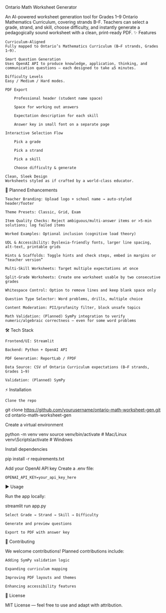 
Ontario Math Worksheet Generator

An AI-powered worksheet generation tool for Grades 1–9 Ontario Mathematics Curriculum, covering strands B–F.
Teachers can select a grade, strand, and skill, choose difficulty, and instantly generate a pedagogically sound worksheet with a clean, print-ready PDF.
✨ Features

    Curriculum-Aligned
    Fully mapped to Ontario’s Mathematics Curriculum (B–F strands, Grades 1–9).

    Smart Question Generation
    Uses OpenAI API to produce knowledge, application, thinking, and communication questions — each designed to take ≤5 minutes.

    Difficulty Levels
    Easy / Medium / Hard modes.

    PDF Export

        Professional header (student name space)

        Space for working out answers

        Expectation description for each skill

        Answer key in small font on a separate page

    Interactive Selection Flow

        Pick a grade

        Pick a strand

        Pick a skill

        Choose difficulty & generate

    Clean, Sleek Design
    Worksheets styled as if crafted by a world-class educator.

🚀 Planned Enhancements

    Teacher Branding: Upload logo + school name → auto-styled header/footer

    Theme Presets: Classic, Grid, Exam

    Item Quality Checks: Reject ambiguous/multi-answer items or >5-min solutions; log failed items

    Worked Examples: Optional inclusion (cognitive load theory)

    UDL & Accessibility: Dyslexia-friendly fonts, larger line spacing, alt-text, printable grids

    Hints & Scaffolds: Toggle hints and check steps, embed in margins or “teacher version”

    Multi-Skill Worksheets: Target multiple expectations at once

    Split-Grade Worksheets: Create one worksheet usable by two consecutive grades

    Whitespace Control: Option to remove lines and keep blank space only

    Question Type Selector: Word problems, drills, multiple choice

    Content Moderation: PII/profanity filter, block unsafe topics

    Math Validation: (Planned) SymPy integration to verify numeric/algebraic correctness — even for some word problems

🛠 Tech Stack

    Frontend/UI: Streamlit

    Backend: Python + OpenAI API

    PDF Generation: ReportLab / FPDF

    Data Source: CSV of Ontario Curriculum expectations (B–F strands, Grades 1–9)

    Validation: (Planned) SymPy

⚡ Installation

    Clone the repo

git clone https://github.com/yourusername/ontario-math-worksheet-gen.git
cd ontario-math-worksheet-gen

Create a virtual environment

python -m venv venv
source venv/bin/activate   # Mac/Linux
venv\Scripts\activate      # Windows

Install dependencies

pip install -r requirements.txt

Add your OpenAI API key
Create a .env file:

    OPENAI_API_KEY=your_api_key_here

▶ Usage

Run the app locally:

streamlit run app.py

    Select Grade → Strand → Skill → Difficulty

    Generate and preview questions

    Export to PDF with answer key

🤝 Contributing

We welcome contributions!
Planned contributions include:

    Adding SymPy validation logic

    Expanding curriculum mapping

    Improving PDF layouts and themes

    Enhancing accessibility features

📜 License

MIT License — feel free to use and adapt with attribution.
